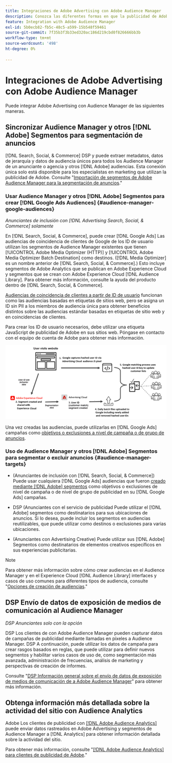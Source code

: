 ```yaml
---
title: Integraciones de Adobe Advertising con Adobe Audience Manager
description: Conozca las diferentes formas en que la publicidad de Adobe puede intercambiar datos con Adobe Audience Manager.
feature: Integration with Adobe Audience Manager
exl-id: 5b0ecb82-fb5c-48c5-a599-15b548f59461
source-git-commit: 7f35b3f3b33ed320ac186d219cbd0f826666bb3b
workflow-type: tm+mt
source-wordcount: '498'
ht-degree: 0%

---
```


# Integraciones de Adobe Advertising con Adobe Audience Manager

Puede integrar Adobe Advertising con Audience Manager de las siguientes maneras.

## Sincronizar Audience Manager y otros [!DNL Adobe] Segmentos para segmentación de anuncios

[!DNL Search, Social, & Commerce] DSP y puede extraer metadatos, datos de jerarquía y datos de audiencia únicos para todos los Audience Manager de un anunciante o agencia y otros [!DNL Adobe] audiencias. Esta conexión única solo está disponible para los especialistas en marketing que utilizan la publicidad de Adobe. Consulte &quot;[Importación de segmentos de Adobe Audience Manager para la segmentación de anuncios](/help/integrations/audience-manager/import-audiences.md).&quot;

### Usar Audience Manager y otros [!DNL Adobe] Segmentos para crear [!DNL Google Ads Audiences] {#audience-manager-google-audiences}

*Anunciantes de inclusión con [!DNL Advertising Search, Social, & Commerce] solamente*

En [!DNL Search, Social, & Commerce], puede crear [!DNL Google Ads] Las audiencias de coincidencia de clientes de Google de los ID de usuario utilizan los segmentos de Audience Manager existentes que tienen [!UICONTROL Adobe Media Optimizer (HTTP)] y [!UICONTROL Adobe Media Optimizer Batch Destination] como destinos. ([!DNL Media Optimizer] es un nombre anterior de [!DNL Search, Social, & Commerce].) Esto incluye segmentos de Adobe Analytics que se publican en Adobe Experience Cloud y segmentos que se crean con Adobe Experience Cloud [!DNL Audience Library]. Para obtener más información, consulte la ayuda del producto dentro de [!DNL Search, Social, & Commerce].

[Audiencias de coincidencia de clientes a partir de ID de usuario](https://support.google.com/google-ads/answer/9199250) funcionan como las audiencias basadas en etiquetas de sitios web, pero se asigna un ID sin PII a los miembros de audiencia única para obtener beneficios distintos sobre las audiencias estándar basadas en etiquetas de sitio web y en coincidencias de clientes.

Para crear los ID de usuario necesarios, debe utilizar una etiqueta JavaScript de publicidad de Adobe <!-- with a user ID parameter -->en sus sitios web. Póngase en contacto con el equipo de cuenta de Adobe para obtener más información.

![proceso de creación de segmentos](/help/integrations/assets/ad_search_user_id_pic.png)

Una vez creadas las audiencias, puede utilizarlas en [!DNL Google Ads] campañas como [objetivos o exclusiones a nivel de campaña o de grupo de anuncios](#audience-manager-targets).

### Uso de Audience Manager y otros [!DNL Adobe] Segmentos para segmentar o excluir anuncios {#audience-manager-targets}

* (Anunciantes de inclusión con [!DNL Search, Social, & Commerce]) Puede usar cualquiera [!DNL Google Ads] audiencias que fueron [creado mediante [!DNL Adobe] segmentos](#audience-manager-google-audiences) como objetivos o exclusiones de nivel de campaña o de nivel de grupo de publicidad en su [!DNL Google Ads] campañas.

* DSP (Anunciantes con el servicio de publicidad Puede utilizar el [!DNL Adobe] segmentos como destinatarios para sus ubicaciones de anuncios. Si lo desea, puede incluir los segmentos en audiencias reutilizables, que puede utilizar como destinos o exclusiones para varias ubicaciones.

* (Anunciantes con Advertising Creative) Puede utilizar sus [!DNL Adobe] Segmentos como destinatarios de elementos creativos específicos en sus experiencias publicitarias.

>[!NOTE]
>
>Para obtener más información sobre cómo crear audiencias en el Audience Manager y en el Experience Cloud [!DNL Audience Library] interfaces y casos de uso comunes para diferentes tipos de audiencia, consulte &quot;[Opciones de creación de audiencias](https://experienceleague.adobe.com/docs/experience-cloud-kcs/kbarticles/KA-16471.html).&quot;

## DSP Envío de datos de exposición de medios de comunicación al Audience Manager

*DSP Anunciantes solo con la opción*

DSP Los clientes de con Adobe Audience Manager pueden capturar datos de campañas de publicidad mediante llamadas en píxeles a Audience Manager. DSP A continuación, puede utilizar los datos de campaña para crear rasgos basados en reglas, que puede utilizar para definir nuevos segmentos y habilitar varios casos de uso de, como segmentación más avanzada, administración de frecuencias, análisis de marketing y perspectivas de creación de informes.

Consulte &quot;[DSP Información general sobre el envío de datos de exposición de medios de comunicación de a Adobe Audience Manager](/help/integrations/audience-manager/media-data-integration/overview.md)&quot; para obtener más información.

## Obtenga información más detallada sobre la actividad del sitio con Audience Analytics

Adobe Los clientes de publicidad con [[!DNL Adobe Audience Analytics]](https://experienceleague.adobe.com/docs/analytics/integration/audience-analytics/mc-audiences-aam.html) puede enviar datos rastreados en Adobe Advertising y segmentos de Audience Manager a [!DNL Analytics] para obtener información detallada sobre la actividad del sitio.

Para obtener más información, consulte &quot;[[!DNL Adobe Audience Analytics] para clientes de publicidad de Adobe](/help/integrations/audience-manager/audience-analytics.md).&quot;
